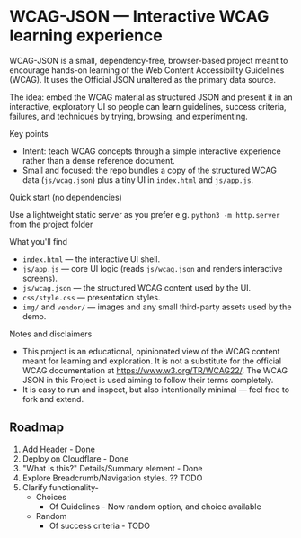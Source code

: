 # WCAG-JSON — Interactive WCAG learning experience

WCAG-JSON is a small, dependency-free, browser-based project meant to encourage hands-on learning of the Web Content Accessibility Guidelines (WCAG). It uses the Official JSON unaltered as the primary data source.

The idea: embed the WCAG material as structured JSON and present it in an interactive, exploratory UI so people can learn guidelines, success criteria, failures, and techniques by trying, browsing, and experimenting.

Key points
- Intent: teach WCAG concepts through a simple interactive experience rather than a dense reference document.
- Small and focused: the repo bundles a copy of the structured WCAG data (`js/wcag.json`) plus a tiny UI in `index.html` and `js/app.js`.

Quick start (no dependencies)

 Use a lightweight static server as you prefer e.g. `python3 -m http.server` from the project folder

What you'll find

- `index.html` — the interactive UI shell.
- `js/app.js` — core UI logic (reads `js/wcag.json` and renders interactive screens).
- `js/wcag.json` — the structured WCAG content used by the UI.
- `css/style.css` — presentation styles.
- `img/` and `vendor/` — images and any small third-party assets used by the demo.

Notes and disclaimers

- This project is an educational, opinionated view of the WCAG content meant for learning and exploration. It is not a substitute for the official WCAG documentation at https://www.w3.org/TR/WCAG22/. The WCAG JSON in this Project is used aiming to follow their terms completely. 
- It is easy to run and inspect, but also intentionally minimal — feel free to fork and extend.


## Roadmap

1. Add Header - Done
2. Deploy on Cloudflare - Done 
3. "What is this?" Details/Summary element - Done
4. Explore Breadcrumb/Navigation styles. ?? TODO
5. Clarify functionality-
    * Choices
      * Of Guidelines - Now random option, and choice available
    * Random
      * Of success criteria - TODO
